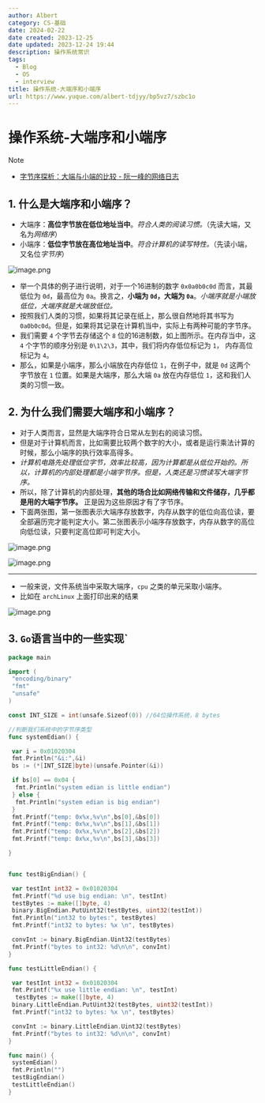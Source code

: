 ```yaml
---
author: Albert
category: CS-基础
date: 2024-02-22
date created: 2023-12-25
date updated: 2023-12-24 19:44
description: 操作系统常识
tags:
  - Blog
  - OS
  - interview
title: 操作系统-大端序和小端序
url: https://www.yuque.com/albert-tdjyy/bp5vz7/szbc1o
---
```


# 操作系统-大端序和小端序

> [!note]
>
> - [字节序探析：大端与小端的比较 - 阮一峰的网络日志](https://www.ruanyifeng.com/blog/2022/06/endianness-analysis.html)

## 1. 什么是大端序和小端序？

- 大端序：**高位字节放在低位地址当中**。_符合人类的阅读习惯。_（先读大端，又名为*网络序*）
- 小端序：**低位字节放在高位地址当中**。_符合计算机的读写特性。_（先读小端，又名位*字节序*）

![image.png](https://img-20221128.oss-cn-shanghai.aliyuncs.com/img-2023-05/20231224191514.png)

- 举一个具体的例子进行说明，对于一个16进制的数字 `0x0a0b0c0d` 而言，其最低位为 `0d`，最高位为 `0a`。换言之，**小端为 `0d`，大端为 `0a`**。_小端序就是小端放低位，大端序就是大端放低位。_
- 按照我们人类的习惯，如果将其记录在纸上，那么很自然地将其书写为 `0a0b0c0d`。但是，如果将其记录在计算机当中，实际上有两种可能的字节序。
- 我们需要 `4` 个字节去存储这个 `8` 位的16进制数，如上图所示。在内存当中，这 `4` 个字节的顺序分别是 `0\1\2\3`，其中，我们将内存低位标记为 `1`， 内存高位标记为 `4`。
- 那么，如果是小端序，那么小端放在内存低位 `1`，在例子中，就是 `0d` 这两个字节放在 `1` 位置。如果是大端序，那么大端 `0a` 放在内存低位 `1`，这和我们人类的习惯一致。

## 2. 为什么我们需要大端序和小端序？

- 对于人类而言，显然是大端序符合日常从左到右的阅读习惯。
- 但是对于计算机而言，比如需要比较两个数字的大小，或者是运行乘法计算的时候，那么小端序的执行效率高得多。
- _计算机电路先处理低位字节，效率比较高，因为计算都是从低位开始的。所以，计算机的内部处理都是小端字节序。但是，人类还是习惯读写大端字节序。_
- 所以，除了计算机的内部处理，**其他的场合比如网络传输和文件储存，几乎都是用的大端字节序。** 正是因为这些原因才有了字节序。
- 下面两张图，第一张图表示大端序存放数字，内存从数字的低位向高位读，要全部遍历完才能判定大小。第二张图表示小端序存放数字，内存从数字的高位向低位读，只要判定高位即可判定大小。

![image.png](https://img-20221128.oss-cn-shanghai.aliyuncs.com/img-2023-05/20231224193409.png)

![image.png](https://img-20221128.oss-cn-shanghai.aliyuncs.com/img-2023-05/20231224193415.png)

---

- 一般来说，文件系统当中采取大端序，`cpu` 之类的单元采取小端序。
- 比如在 `archLinux` 上面打印出来的结果

![image.png](https://img-20221128.oss-cn-shanghai.aliyuncs.com/img-2023-05/20231224193818.png)

## 3. `Go`语言当中的一些实现`

```go
package main

import (
 "encoding/binary"
 "fmt"
 "unsafe"
)

const INT_SIZE = int(unsafe.Sizeof(0)) //64位操作系统，8 bytes

//判断我们系统中的字节序类型
func systemEdian() {

 var i = 0x01020304
 fmt.Println("&i:",&i)
 bs := (*[INT_SIZE]byte)(unsafe.Pointer(&i))

 if bs[0] == 0x04 {
  fmt.Println("system edian is little endian")
 } else {
  fmt.Println("system edian is big endian")
 }
 fmt.Printf("temp: 0x%x,%v\n",bs[0],&bs[0])
 fmt.Printf("temp: 0x%x,%v\n",bs[1],&bs[1])
 fmt.Printf("temp: 0x%x,%v\n",bs[2],&bs[2])
 fmt.Printf("temp: 0x%x,%v\n",bs[3],&bs[3])

}


func testBigEndian() {

 var testInt int32 = 0x01020304
 fmt.Printf("%d use big endian: \n", testInt)
 testBytes := make([]byte, 4)
 binary.BigEndian.PutUint32(testBytes, uint32(testInt))
 fmt.Println("int32 to bytes:", testBytes)
 fmt.Printf("int32 to bytes: %x \n", testBytes)

 convInt := binary.BigEndian.Uint32(testBytes)
 fmt.Printf("bytes to int32: %d\n\n", convInt)
}

func testLittleEndian() {

 var testInt int32 = 0x01020304
 fmt.Printf("%x use little endian: \n", testInt)
  testBytes := make([]byte, 4)
 binary.LittleEndian.PutUint32(testBytes, uint32(testInt))
 fmt.Printf("int32 to bytes: %x \n", testBytes)

 convInt := binary.LittleEndian.Uint32(testBytes)
 fmt.Printf("bytes to int32: %d\n\n", convInt)
}

func main() {
 systemEdian()
 fmt.Println("")
 testBigEndian()
 testLittleEndian()
}
```
